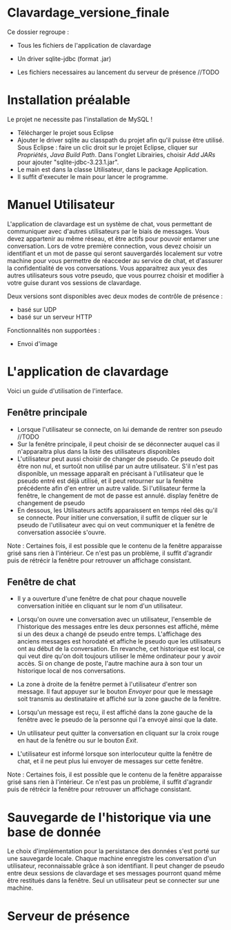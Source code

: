 # Clavardage_versione_finale

Ce dossier regroupe :

* Tous les fichiers de l'application de clavardage
* Un driver sqlite-jdbc (format .jar)

* Les fichiers necessaires au lancement du serveur de présence //TODO

# Installation préalable

Le projet ne necessite pas l'installation de MySQL !

* Télécharger le projet sous Eclipse
* Ajouter le driver sqlite au classpath du projet afin qu'il puisse être utilisé. Sous Eclipse : faire un clic droit sur le projet Eclipse, cliquer sur *Propriétés*, *Java Build Path*. Dans l'onglet Librairies, choisir *Add JARs* pour ajouter "sqlite-jdbc-3.23.1.jar".
* Le main est dans la classe Utilisateur, dans le package Application.
* Il suffit d'executer le main pour lancer le programme. 


# Manuel Utilisateur

L'application de clavardage est un système de chat, vous permettant de communiquer avec d'autres utilisateurs par le biais de messages. Vous devez appartenir au même réseau, et être actifs pour pouvoir entamer une conversation.
Lors de votre première connection, vous devez choisir un identifiant et un mot de passe qui seront sauvergardés localement sur votre machine pour vous permettre de réacceder au service de chat, et d'assurer la confidentialité de vos conversations.
Vous apparaitrez aux yeux des autres utilisateurs sous votre pseudo, que vous pourrez choisir et modifier à votre guise durant vos sessions de clavardage.

Deux versions sont disponibles avec deux modes de contrôle de présence :
* basé sur UDP
* basé sur un serveur HTTP

Fonctionnalités non supportées :
* Envoi d'image

# L'application de clavardage

Voici un guide d'utilisation de l'interface.

## Fenêtre principale

* Lorsque l'utilisateur se connecte, on lui demande de rentrer son pseudo //TODO
* Sur la fenêtre principale, il peut choisir de se déconnecter auquel cas il n'apparaitra plus dans la liste des utilisateurs disponibles
* L'utilisateur peut aussi choisir de changer de pseudo. Ce pseudo doit être non nul, et surtoût non utilisé par un autre utilisateur. S'il n'est pas disponible, un message apparaît en précisant à l'utilisateur que le pseudo entré est déjà utilisé, et il peut retourner sur la fenêtre précédente afin d'en entrer un autre valide. Si l'utilisateur ferme la fenêtre, le changement de mot de passe est annulé.
display fenêtre de changement de pseudo
* En dessous, les Utilisateurs actifs apparaissent en temps réel dès qu'il se connecte. Pour initier une conversation, il suffit de cliquer sur le pseudo de l'utilisateur avec qui on veut communiquer et la fenêtre de conversation associée s'ouvre.

Note :
Certaines fois, il est possible que le contenu de la fenêtre apparaisse grisé sans rien à l'intérieur. Ce n'est pas un problème, il suffit d'agrandir puis de rétrécir la fenêtre pour retrouver un affichage consistant.

## Fenêtre de chat

* Il y a ouverture d'une fenêtre de chat pour chaque nouvelle conversation initiée en cliquant sur le nom d'un utilisateur.

* Lorsqu'on ouvre une conversation avec un utilisateur, l'ensemble de l'historique des messages entre les deux personnes est affiché, même si un des deux a changé de pseudo entre temps. L'affichage des anciens messages est horodaté et affiche le pseudo que les utilisateurs ont au début de la conversation. En revanche, cet historique est local, ce qui veut dire qu'on doit toujours utiliser le même ordinateur pour y avoir accès. Si on change de poste, l'autre machine aura à son tour un historique local de nos conversations.

* La zone à droite de la fenêtre permet à l'utilisateur d'entrer son message. Il faut appuyer sur le bouton *Envoyer* pour que le message soit transmis au destinataire et affiché sur la zone gauche de la fenêtre.

* Lorsqu'un message est reçu, il est affiché dans la zone gauche de la fenêtre avec le pseudo de la personne qui l'a envoyé ainsi que la date.

* Un utilisateur peut quitter la conversation en cliquant sur la croix rouge en haut de la fenêtre ou sur le bouton *Exit*.

* L'utilisateur est informé lorsque son interlocuteur quitte la fenêtre de chat, et il ne peut plus lui envoyer de messages sur cette fenêtre.

Note :
Certaines fois, il est possible que le contenu de la fenêtre apparaisse grisé sans rien à l'intérieur. Ce n'est pas un problème, il suffit d'agrandir puis de rétrécir la fenêtre pour retrouver un affichage consistant.

# Sauvegarde de l'historique via une base de donnée

Le choix d'implémentation pour la persistance des données s'est porté sur une sauvegarde locale. Chaque machine enregistre les conversation d'un utilisateur, reconnaissable grâce à son identifiant. Il peut changer de pseudo entre deux sessions de clavardage et ses messages pourront quand même être restitués dans la fenêtre. Seul un utilisateur peut se connecter sur une machine.

# Serveur de présence
